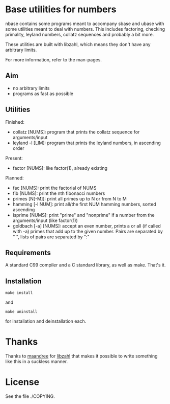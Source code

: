 Base utilities for numbers
===========================

nbase contains some programs meant to accompany sbase and ubase with some
utilities meant to deal with numbers.  This includes factoring, checking
primality, leyland numbers, collatz sequences and probably a bit more.

These utilities are built with libzahl, which means they don't have any
arbitrary limits.

For more information, refer to the man-pages.


Aim
---

* no arbitrary limits
* programs as fast as possible

Utilities
---------

Finished:

* collatz [NUMS]: program that prints the collatz sequence for arguments/input
* leyland -l [LIM]: program that prints the leyland numbers, in ascending order

Present:

* factor [NUMS]: like factor(1), already existing

Planned:

* fac [NUMS]: print the factorial of NUMS
* fib [NUMS]: print the nth fibonacci numbers
* primes [N[-M]]: print all primes up to N or from N to M
* hamming [-l NUM]: print all/the first NUM hamming numbers,
	sorted ascending
* isprime [NUMS]: print "prime" and "nonprime" if a number
	from the arguments/input (like factor(1))
* goldbach [-a] [NUMS]: accept an even number, prints a or
	all (if called  with -a) primes that add up to the
	given number. Pairs are separated by " ", lists of pairs are separated by ":"

Requirements
------------

A standard C99 compiler and a C standard
library, as well as make. That's it.

Installation
------------

	make install

and

	make uninstall

for installation and deinstallation each.

Thanks
======

Thanks to [maandree](https://github.com/maandree) for
[libzahl](http://git.suckless.org/libzahl) that makes it
possible to write something like this in a suckless manner.

License
=======

See the file ./COPYING.
